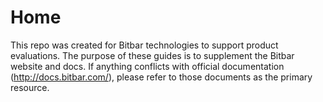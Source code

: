 # Home

This repo was created for Bitbar technologies  to support product evaluations. The purpose of these guides is to supplement the Bitbar website and docs. If anything conflicts with official documentation (http://docs.bitbar.com/), please refer to those documents as the primary resource.
